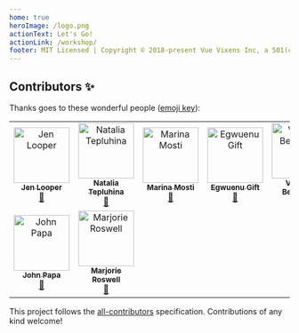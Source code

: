 ```yaml
---
home: true
heroImage: /logo.png
actionText: Let's Go!
actionLink: /workshop/
footer: MIT Licensed | Copyright © 2018-present Vue Vixens Inc, a 501(c)(3) public charity
---
```


## Contributors ✨

Thanks goes to these wonderful people ([emoji key](https://allcontributors.org/docs/en/emoji-key)):

<!-- ALL-CONTRIBUTORS-LIST:START - Do not remove or modify this section -->
<!-- prettier-ignore-start -->
<!-- markdownlint-disable -->
<table>
  <tr>
    <td align="center"><a href="http://www.jenlooper.com"><img src="https://avatars2.githubusercontent.com/u/1450004?v=4" width="100px;" alt="Jen Looper"/><br /><sub><b>Jen Looper</b></sub></a><br /><a href="https://github.com/Vue Vixens, Inc./Vue Vixens Workshops/commits?author=jlooper" title="Documentation">📖</a></td>
    <td align="center"><a href="https://twitter.com/N_Tepluhina"><img src="https://avatars0.githubusercontent.com/u/18719025?v=4" width="100px;" alt="Natalia Tepluhina"/><br /><sub><b>Natalia Tepluhina</b></sub></a><br /><a href="https://github.com/Vue Vixens, Inc./Vue Vixens Workshops/commits?author=NataliaTepluhina" title="Documentation">📖</a></td>
    <td align="center"><a href="https://github.com/marina-mosti"><img src="https://avatars0.githubusercontent.com/u/14843771?v=4" width="100px;" alt="Marina Mosti"/><br /><sub><b>Marina Mosti</b></sub></a><br /><a href="https://github.com/Vue Vixens, Inc./Vue Vixens Workshops/commits?author=marina-mosti" title="Documentation">📖</a></td>
    <td align="center"><a href="https://www.giftegwuenu.com"><img src="https://avatars3.githubusercontent.com/u/17781315?v=4" width="100px;" alt="Egwuenu Gift"/><br /><sub><b>Egwuenu Gift</b></sub></a><br /><a href="https://github.com/Vue Vixens, Inc./Vue Vixens Workshops/commits?author=lauragift21" title="Documentation">📖</a></td>
    <td align="center"><a href="https://twitter.com/vicbergquist"><img src="https://avatars0.githubusercontent.com/u/25737281?v=4" width="100px;" alt="Victoria Bergquist"/><br /><sub><b>Victoria Bergquist</b></sub></a><br /><a href="https://github.com/Vue Vixens, Inc./Vue Vixens Workshops/commits?author=vicbergquist" title="Documentation">📖</a></td>
    <td align="center"><a href="https://github.com/willi84"><img src="https://avatars0.githubusercontent.com/u/6207308?v=4" width="100px;" alt="Robert Willemelis"/><br /><sub><b>Robert Willemelis</b></sub></a><br /><a href="https://github.com/Vue Vixens, Inc./Vue Vixens Workshops/commits?author=willi84" title="Documentation">📖</a></td>
    <td align="center"><a href="https://github.com/marydavis"><img src="https://avatars2.githubusercontent.com/u/176437?v=4" width="100px;" alt="Mary"/><br /><sub><b>Mary</b></sub></a><br /><a href="https://github.com/Vue Vixens, Inc./Vue Vixens Workshops/commits?author=marydavis" title="Documentation">📖</a></td>
  </tr>
  <tr>
    <td align="center"><a href="http://johnpapa.net"><img src="https://avatars2.githubusercontent.com/u/1202528?v=4" width="100px;" alt="John Papa"/><br /><sub><b>John Papa</b></sub></a><br /><a href="https://github.com/Vue Vixens, Inc./Vue Vixens Workshops/commits?author=johnpapa" title="Documentation">📖</a></td>
    <td align="center"><a href="https://github.com/mroswell"><img src="https://avatars0.githubusercontent.com/u/192568?v=4" width="100px;" alt="Marjorie Roswell"/><br /><sub><b>Marjorie Roswell</b></sub></a><br /><a href="https://github.com/Vue Vixens, Inc./Vue Vixens Workshops/commits?author=mroswell" title="Documentation">📖</a></td>
  </tr>
</table>

<!-- markdownlint-enable -->
<!-- prettier-ignore-end -->
<!-- ALL-CONTRIBUTORS-LIST:END -->

This project follows the [all-contributors](https://github.com/all-contributors/all-contributors) specification. Contributions of any kind welcome!
